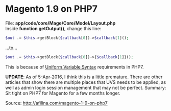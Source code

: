 # Magento 1.9 on PHP7

File: **app/code/core/Mage/Core/Model/Layout.php**   
Inside **function getOutput()**, change this line:

```php
$out .= $this->getBlock($callback[0])->$callback[1]();
```
...to...
```php
$out .= $this->getBlock($callback[0])->{$callback[1]}();
```
This is because of [Uniform Variable Syntax](https://wiki.php.net/rfc/uniform_variable_syntax) requirements in PHP7.

**UPDATE**: As of 5-Apr-2016, I think this is a little premature. There are other articles that show there are multiple places that UVS needs to be applied, as well as admin login session management that may not be perfect. Summary: Sit tight on PHP7 for Magento for a few months longer.

Source: http://afilina.com/magento-1-9-on-php7
